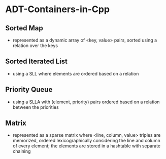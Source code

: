 # ADT-Containers-in-Cpp

## Sorted Map

- represented as a dynamic array of <key, value> pairs, sorted using a relation over the keys

## Sorted Iterated List

- using a SLL where elements are ordered based on a relation

## Priority Queue

- using a SLLA with (element, priority) pairs ordered based on a relation between the priorities

## Matrix

- represented as a sparse matrix where <line, column, value> triples are memorized, ordered lexicographically considering the line and column of every element; the elements are stored in a hashtable with separate chaining
